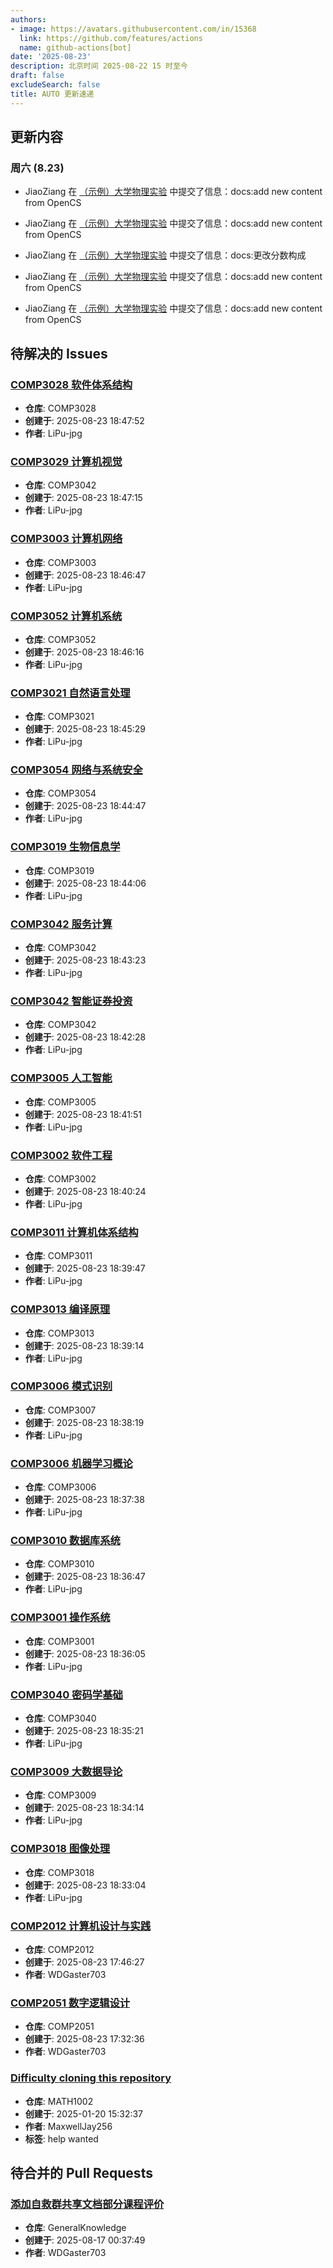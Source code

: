 ```yaml
---
authors:
- image: https://avatars.githubusercontent.com/in/15368
  link: https://github.com/features/actions
  name: github-actions[bot]
date: '2025-08-23'
description: 北京时间 2025-08-22 15 时至今
draft: false
excludeSearch: false
title: AUTO 更新速递
---
```


## 更新内容

### 周六 (8.23)

- JiaoZiang 在 [（示例）大学物理实验](https://github.com/HITSZ-OpenAuto/COMP3001) 中提交了信息：docs:add new content from OpenCS

- JiaoZiang 在 [（示例）大学物理实验](https://github.com/HITSZ-OpenAuto/COMP3040) 中提交了信息：docs:add new content from OpenCS

- JiaoZiang 在 [（示例）大学物理实验](https://github.com/HITSZ-OpenAuto/COMP3018) 中提交了信息：docs:更改分数构成

- JiaoZiang 在 [（示例）大学物理实验](https://github.com/HITSZ-OpenAuto/COMP3009) 中提交了信息：docs:add new content from OpenCS

- JiaoZiang 在 [（示例）大学物理实验](https://github.com/HITSZ-OpenAuto/COMP3018) 中提交了信息：docs:add new content from OpenCS

## 待解决的 Issues

### [COMP3028 软件体系结构](https://github.com/HITSZ-OpenAuto/COMP3028/issues/1)

- **仓库**: COMP3028
- **创建于**: 2025-08-23 18:47:52
- **作者**: LiPu-jpg

### [COMP3029 计算机视觉](https://github.com/HITSZ-OpenAuto/COMP3042/issues/3)

- **仓库**: COMP3042
- **创建于**: 2025-08-23 18:47:15
- **作者**: LiPu-jpg

### [COMP3003 计算机网络](https://github.com/HITSZ-OpenAuto/COMP3003/issues/1)

- **仓库**: COMP3003
- **创建于**: 2025-08-23 18:46:47
- **作者**: LiPu-jpg

### [COMP3052 计算机系统](https://github.com/HITSZ-OpenAuto/COMP3052/issues/1)

- **仓库**: COMP3052
- **创建于**: 2025-08-23 18:46:16
- **作者**: LiPu-jpg

### [COMP3021 自然语言处理](https://github.com/HITSZ-OpenAuto/COMP3021/issues/1)

- **仓库**: COMP3021
- **创建于**: 2025-08-23 18:45:29
- **作者**: LiPu-jpg

### [COMP3054 网络与系统安全](https://github.com/HITSZ-OpenAuto/COMP3054/issues/1)

- **仓库**: COMP3054
- **创建于**: 2025-08-23 18:44:47
- **作者**: LiPu-jpg

### [COMP3019 生物信息学](https://github.com/HITSZ-OpenAuto/COMP3019/issues/1)

- **仓库**: COMP3019
- **创建于**: 2025-08-23 18:44:06
- **作者**: LiPu-jpg

### [COMP3042 服务计算](https://github.com/HITSZ-OpenAuto/COMP3042/issues/2)

- **仓库**: COMP3042
- **创建于**: 2025-08-23 18:43:23
- **作者**: LiPu-jpg

### [COMP3042 智能证券投资](https://github.com/HITSZ-OpenAuto/COMP3042/issues/1)

- **仓库**: COMP3042
- **创建于**: 2025-08-23 18:42:28
- **作者**: LiPu-jpg

### [COMP3005 人工智能](https://github.com/HITSZ-OpenAuto/COMP3005/issues/1)

- **仓库**: COMP3005
- **创建于**: 2025-08-23 18:41:51
- **作者**: LiPu-jpg

### [COMP3002 软件工程](https://github.com/HITSZ-OpenAuto/COMP3002/issues/1)

- **仓库**: COMP3002
- **创建于**: 2025-08-23 18:40:24
- **作者**: LiPu-jpg

### [COMP3011 计算机体系结构](https://github.com/HITSZ-OpenAuto/COMP3011/issues/1)

- **仓库**: COMP3011
- **创建于**: 2025-08-23 18:39:47
- **作者**: LiPu-jpg

### [COMP3013 编译原理](https://github.com/HITSZ-OpenAuto/COMP3013/issues/1)

- **仓库**: COMP3013
- **创建于**: 2025-08-23 18:39:14
- **作者**: LiPu-jpg

### [COMP3006 模式识别](https://github.com/HITSZ-OpenAuto/COMP3007/issues/1)

- **仓库**: COMP3007
- **创建于**: 2025-08-23 18:38:19
- **作者**: LiPu-jpg

### [COMP3006 机器学习概论](https://github.com/HITSZ-OpenAuto/COMP3006/issues/1)

- **仓库**: COMP3006
- **创建于**: 2025-08-23 18:37:38
- **作者**: LiPu-jpg

### [COMP3010 数据库系统](https://github.com/HITSZ-OpenAuto/COMP3010/issues/1)

- **仓库**: COMP3010
- **创建于**: 2025-08-23 18:36:47
- **作者**: LiPu-jpg

### [COMP3001 操作系统](https://github.com/HITSZ-OpenAuto/COMP3001/issues/1)

- **仓库**: COMP3001
- **创建于**: 2025-08-23 18:36:05
- **作者**: LiPu-jpg

### [COMP3040 密码学基础](https://github.com/HITSZ-OpenAuto/COMP3040/issues/1)

- **仓库**: COMP3040
- **创建于**: 2025-08-23 18:35:21
- **作者**: LiPu-jpg

### [COMP3009 大数据导论](https://github.com/HITSZ-OpenAuto/COMP3009/issues/1)

- **仓库**: COMP3009
- **创建于**: 2025-08-23 18:34:14
- **作者**: LiPu-jpg

### [COMP3018 图像处理](https://github.com/HITSZ-OpenAuto/COMP3018/issues/1)

- **仓库**: COMP3018
- **创建于**: 2025-08-23 18:33:04
- **作者**: LiPu-jpg

### [COMP2012 计算机设计与实践](https://github.com/HITSZ-OpenAuto/COMP2012/issues/1)

- **仓库**: COMP2012
- **创建于**: 2025-08-23 17:46:27
- **作者**: WDGaster703

### [COMP2051 数字逻辑设计](https://github.com/HITSZ-OpenAuto/COMP2051/issues/1)

- **仓库**: COMP2051
- **创建于**: 2025-08-23 17:32:36
- **作者**: WDGaster703

### [Difficulty cloning this repository](https://github.com/HITSZ-OpenAuto/MATH1002/issues/13)

- **仓库**: MATH1002
- **创建于**: 2025-01-20 15:32:37
- **作者**: MaxwellJay256
- **标签**: help wanted

## 待合并的 Pull Requests

### [添加自救群共享文档部分课程评价](https://github.com/HITSZ-OpenAuto/GeneralKnowledge/pull/11)

- **仓库**: GeneralKnowledge
- **创建于**: 2025-08-17 00:37:49
- **作者**: WDGaster703

